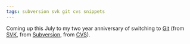 ```yaml
---
tags: subversion svk git cvs snippets
---
```


Coming up this July to my two year anniversary of switching to [Git](/wiki/Git) (from [SVK](/wiki/SVK), from [Subversion](/wiki/Subversion), from [CVS](/wiki/CVS)).
